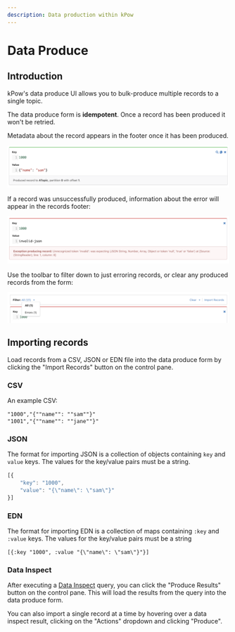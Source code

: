 ```yaml
---
description: Data production within kPow
---
```


# Data Produce

## Introduction

kPow's data produce UI allows you to bulk-produce multiple records to a single topic.&#x20;

The data produce form is **idempotent**. Once a record has been produced it won't be retried.

Metadata about the record appears in the footer once it has been produced. &#x20;

![](<../.gitbook/assets/Screen Shot 2021-09-10 at 11.23.25 am.png>)

If a record was unsuccessfully produced, information about the error will appear in the records footer:&#x20;

![](<../.gitbook/assets/Screen Shot 2021-09-10 at 11.25.30 am.png>)

Use the toolbar to filter down to just erroring records, or clear any produced records from the form:

![](<../.gitbook/assets/Screen Shot 2021-09-10 at 11.26.49 am.png>)

## Importing records

Load records from a CSV, JSON or EDN file into the data produce form by clicking the "Import Records" button on the control pane.

### CSV&#x20;

An example CSV:

```
"1000","{""name"": ""sam""}"
"1001","{""name"": ""jane""}"
```

### JSON

The format for importing JSON is a collection of objects containing `key` and `value` keys. The values for the key/value pairs must be a string.

```javascript
[{
	"key": "1000",
	"value": "{\"name\": \"sam\"}"
}]
```

### EDN

The format for importing EDN is a collection of maps containing `:key` and `:value` keys. The values for the key/value pairs must be a string

```
[{:key "1000", :value "{\"name\": \"sam\"}"}]
```

### Data Inspect

After executing a [Data Inspect](data-inspect/) query, you can click the "Produce Results" button on the control pane. This will load the results from the query into the data produce form.&#x20;

You can also import a single record at a time by hovering over a data inspect result, clicking on the "Actions" dropdown and clicking "Produce".

##
